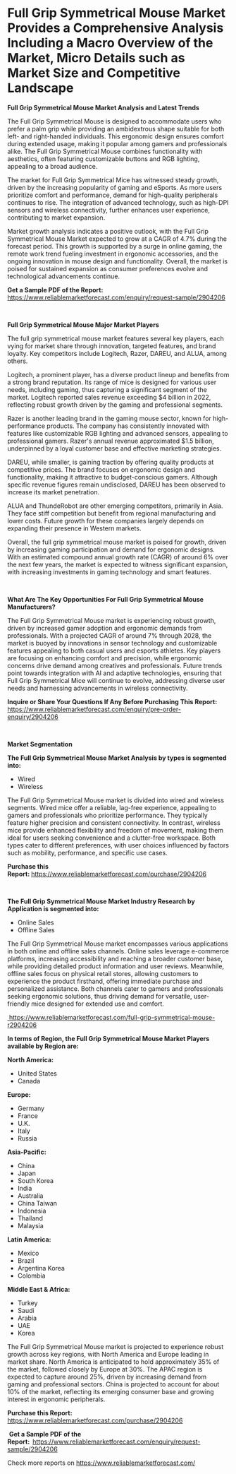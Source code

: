 <p><h1>Full Grip Symmetrical Mouse Market Provides a Comprehensive Analysis Including a Macro Overview of the Market, Micro Details such as Market Size and Competitive Landscape</h1></p><p><strong>Full Grip Symmetrical Mouse Market Analysis and Latest Trends</strong></p>
<p><p>The Full Grip Symmetrical Mouse is designed to accommodate users who prefer a palm grip while providing an ambidextrous shape suitable for both left- and right-handed individuals. This ergonomic design ensures comfort during extended usage, making it popular among gamers and professionals alike. The Full Grip Symmetrical Mouse combines functionality with aesthetics, often featuring customizable buttons and RGB lighting, appealing to a broad audience.</p><p>The market for Full Grip Symmetrical Mice has witnessed steady growth, driven by the increasing popularity of gaming and eSports. As more users prioritize comfort and performance, demand for high-quality peripherals continues to rise. The integration of advanced technology, such as high-DPI sensors and wireless connectivity, further enhances user experience, contributing to market expansion.</p><p>Market growth analysis indicates a positive outlook, with the Full Grip Symmetrical Mouse Market expected to grow at a CAGR of 4.7% during the forecast period. This growth is supported by a surge in online gaming, the remote work trend fueling investment in ergonomic accessories, and the ongoing innovation in mouse design and functionality. Overall, the market is poised for sustained expansion as consumer preferences evolve and technological advancements continue.</p></p>
<p><strong>Get a Sample PDF of the Report:&nbsp;</strong> <a href="https://www.reliablemarketforecast.com/enquiry/request-sample/2904206?utm_campaign=2780&utm_medium=2&utm_source=Github&utm_content=ia&utm_term=11032025&utm_id=full-grip-symmetrical-mouse">https://www.reliablemarketforecast.com/enquiry/request-sample/2904206</a></p>
<p>&nbsp;</p>
<p><strong>Full Grip Symmetrical Mouse Major Market Players</strong></p>
<p><p>The full grip symmetrical mouse market features several key players, each vying for market share through innovation, targeted features, and brand loyalty. Key competitors include Logitech, Razer, DAREU, and ALUA, among others.</p><p>Logitech, a prominent player, has a diverse product lineup and benefits from a strong brand reputation. Its range of mice is designed for various user needs, including gaming, thus capturing a significant segment of the market. Logitech reported sales revenue exceeding $4 billion in 2022, reflecting robust growth driven by the gaming and professional segments.</p><p>Razer is another leading brand in the gaming mouse sector, known for high-performance products. The company has consistently innovated with features like customizable RGB lighting and advanced sensors, appealing to professional gamers. Razer's annual revenue approximated $1.5 billion, underpinned by a loyal customer base and effective marketing strategies.</p><p>DAREU, while smaller, is gaining traction by offering quality products at competitive prices. The brand focuses on ergonomic design and functionality, making it attractive to budget-conscious gamers. Although specific revenue figures remain undisclosed, DAREU has been observed to increase its market penetration.</p><p>ALUA and ThundeRobot are other emerging competitors, primarily in Asia. They face stiff competition but benefit from regional manufacturing and lower costs. Future growth for these companies largely depends on expanding their presence in Western markets.</p><p>Overall, the full grip symmetrical mouse market is poised for growth, driven by increasing gaming participation and demand for ergonomic designs. With an estimated compound annual growth rate (CAGR) of around 6% over the next few years, the market is expected to witness significant expansion, with increasing investments in gaming technology and smart features.</p></p>
<p>&nbsp;</p>
<p><strong>What Are The Key Opportunities For Full Grip Symmetrical Mouse Manufacturers?</strong></p>
<p><p>The Full Grip Symmetrical Mouse market is experiencing robust growth, driven by increased gamer adoption and ergonomic demands from professionals. With a projected CAGR of around 7% through 2028, the market is buoyed by innovations in sensor technology and customizable features appealing to both casual users and esports athletes. Key players are focusing on enhancing comfort and precision, while ergonomic concerns drive demand among creatives and professionals. Future trends point towards integration with AI and adaptive technologies, ensuring that Full Grip Symmetrical Mice will continue to evolve, addressing diverse user needs and harnessing advancements in wireless connectivity.</p></p>
<p><strong>Inquire or Share Your Questions If Any Before Purchasing This Report:</strong> <a href="https://www.reliablemarketforecast.com/enquiry/pre-order-enquiry/2904206?utm_campaign=2780&utm_medium=2&utm_source=Github&utm_content=ia&utm_term=11032025&utm_id=full-grip-symmetrical-mouse">https://www.reliablemarketforecast.com/enquiry/pre-order-enquiry/2904206</a></p>
<p>&nbsp;</p>
<p><strong>Market Segmentation</strong></p>
<p><strong>The Full Grip Symmetrical Mouse Market Analysis by types is segmented into:</strong></p>
<p><ul><li>Wired</li><li>Wireless</li></ul></p>
<p><p>The Full Grip Symmetrical Mouse market is divided into wired and wireless segments. Wired mice offer a reliable, lag-free experience, appealing to gamers and professionals who prioritize performance. They typically feature higher precision and consistent connectivity. In contrast, wireless mice provide enhanced flexibility and freedom of movement, making them ideal for users seeking convenience and a clutter-free workspace. Both types cater to different preferences, with user choices influenced by factors such as mobility, performance, and specific use cases.</p></p>
<p><strong>Purchase this Report:&nbsp;</strong><a href="https://www.reliablemarketforecast.com/purchase/2904206?utm_campaign=2780&utm_medium=2&utm_source=Github&utm_content=ia&utm_term=11032025&utm_id=full-grip-symmetrical-mouse">https://www.reliablemarketforecast.com/purchase/2904206</a></p>
<p>&nbsp;</p>
<p><strong>The Full Grip Symmetrical Mouse Market Industry Research by Application is segmented into:</strong></p>
<p><ul><li>Online Sales</li><li>Offline Sales</li></ul></p>
<p><p>The Full Grip Symmetrical Mouse market encompasses various applications in both online and offline sales channels. Online sales leverage e-commerce platforms, increasing accessibility and reaching a broader customer base, while providing detailed product information and user reviews. Meanwhile, offline sales focus on physical retail stores, allowing customers to experience the product firsthand, offering immediate purchase and personalized assistance. Both channels cater to gamers and professionals seeking ergonomic solutions, thus driving demand for versatile, user-friendly mice designed for extended use and comfort.</p></p>
<p><a href="https://www.reliablemarketforecast.com/full-grip-symmetrical-mouse-r2904206?utm_campaign=2780&utm_medium=2&utm_source=Github&utm_content=ia&utm_term=11032025&utm_id=full-grip-symmetrical-mouse">&nbsp;https://www.reliablemarketforecast.com/full-grip-symmetrical-mouse-r2904206</a></p>
<p><strong>In terms of Region, the Full Grip Symmetrical Mouse Market Players available by Region are:</strong></p>
<p>
    <p> <strong> North America: </strong>
        <ul>
            <li>United States</li>
            <li>Canada</li>
        </ul>
        </p> 
    <p> <strong> Europe: </strong>
        <ul>
            <li>Germany</li>
            <li>France</li>
            <li>U.K.</li>
            <li>Italy</li>
            <li>Russia</li>
        </ul>
        </p> 
    <p> <strong> Asia-Pacific: </strong>
        <ul>
            <li>China</li>
            <li>Japan</li>
            <li>South Korea</li>
            <li>India</li>
            <li>Australia</li>
            <li>China Taiwan</li>
            <li>Indonesia</li>
            <li>Thailand</li>
            <li>Malaysia</li>
        </ul>
        </p> 
    <p> <strong> Latin America: </strong>
        <ul>
            <li>Mexico</li>
            <li>Brazil</li>
            <li>Argentina Korea</li>
            <li>Colombia</li>
        </ul>
        </p> 
    <p> <strong> Middle East & Africa: </strong>
        <ul>
            <li>Turkey</li>
            <li>Saudi</li>
            <li>Arabia</li>
            <li>UAE</li>
            <li>Korea</li>
        </ul>
    </p>
    </p>
<p><p>The Full Grip Symmetrical Mouse market is projected to experience robust growth across key regions, with North America and Europe leading in market share. North America is anticipated to hold approximately 35% of the market, followed closely by Europe at 30%. The APAC region is expected to capture around 25%, driven by increasing demand from gaming and professional sectors. China is projected to account for about 10% of the market, reflecting its emerging consumer base and growing interest in ergonomic peripherals.</p></p>
<p><strong>Purchase this Report: </strong><a href="https://www.reliablemarketforecast.com/purchase/2904206?utm_campaign=2780&utm_medium=2&utm_source=Github&utm_content=ia&utm_term=11032025&utm_id=full-grip-symmetrical-mouse">https://www.reliablemarketforecast.com/purchase/2904206</a></p>
<p>&nbsp;<strong>Get a Sample PDF of the Report:&nbsp;&nbsp;</strong><a href="https://www.reliablemarketforecast.com/enquiry/request-sample/2904206?utm_campaign=2780&utm_medium=2&utm_source=Github&utm_content=ia&utm_term=11032025&utm_id=full-grip-symmetrical-mouse">https://www.reliablemarketforecast.com/enquiry/request-sample/2904206</a></p>
<p><strong></strong></p>
<p>Check more reports on <a href="https://www.reliablemarketforecast.com/?utm_campaign=2780&utm_medium=2&utm_source=Github&utm_content=ia&utm_term=11032025&utm_id=full-grip-symmetrical-mouse">https://www.reliablemarketforecast.com/</a></p>